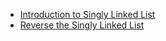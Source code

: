 - [Introduction to Singly Linked List](Singly_Linked_List_In_C.md)
- [Reverse the Singly Linked List](Reverse_Singly_Linked_List_In_C.md)

